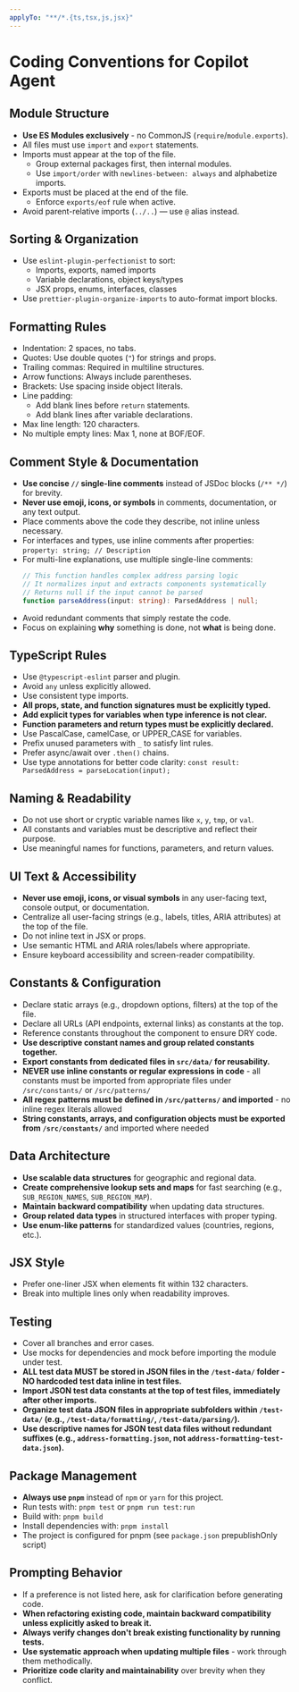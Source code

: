 ```yaml
---
applyTo: "**/*.{ts,tsx,js,jsx}"
---
```


# Coding Conventions for Copilot Agent

## Module Structure

- **Use ES Modules exclusively** - no CommonJS (`require`/`module.exports`).
- All files must use `import` and `export` statements.
- Imports must appear at the top of the file.
  - Group external packages first, then internal modules.
  - Use `import/order` with `newlines-between: always` and alphabetize imports.
- Exports must be placed at the end of the file.
  - Enforce `exports/eof` rule when active.
- Avoid parent-relative imports (`../..`) — use `@` alias instead.

## Sorting & Organization

- Use `eslint-plugin-perfectionist` to sort:
  - Imports, exports, named imports
  - Variable declarations, object keys/types
  - JSX props, enums, interfaces, classes
- Use `prettier-plugin-organize-imports` to auto-format import blocks.

## Formatting Rules

- Indentation: 2 spaces, no tabs.
- Quotes: Use double quotes (`"`) for strings and props.
- Trailing commas: Required in multiline structures.
- Arrow functions: Always include parentheses.
- Brackets: Use spacing inside object literals.
- Line padding:
  - Add blank lines before `return` statements.
  - Add blank lines after variable declarations.
- Max line length: 120 characters.
- No multiple empty lines: Max 1, none at BOF/EOF.

## Comment Style & Documentation

- **Use concise `//` single-line comments** instead of JSDoc blocks (`/** */`) for brevity.
- **Never use emoji, icons, or symbols** in comments, documentation, or any text output.
- Place comments above the code they describe, not inline unless necessary.
- For interfaces and types, use inline comments after properties: `property: string; // Description`
- For multi-line explanations, use multiple single-line comments:
  ```typescript
  // This function handles complex address parsing logic
  // It normalizes input and extracts components systematically
  // Returns null if the input cannot be parsed
  function parseAddress(input: string): ParsedAddress | null;
  ```
- Avoid redundant comments that simply restate the code.
- Focus on explaining **why** something is done, not **what** is being done.

## TypeScript Rules

- Use `@typescript-eslint` parser and plugin.
- Avoid `any` unless explicitly allowed.
- Use consistent type imports.
- **All props, state, and function signatures must be explicitly typed.**
- **Add explicit types for variables when type inference is not clear.**
- **Function parameters and return types must be explicitly declared.**
- Use PascalCase, camelCase, or UPPER_CASE for variables.
- Prefix unused parameters with `_` to satisfy lint rules.
- Prefer async/await over `.then()` chains.
- Use type annotations for better code clarity: `const result: ParsedAddress = parseLocation(input);`

## Naming & Readability

- Do not use short or cryptic variable names like `x`, `y`, `tmp`, or `val`.
- All constants and variables must be descriptive and reflect their purpose.
- Use meaningful names for functions, parameters, and return values.

## UI Text & Accessibility

- **Never use emoji, icons, or visual symbols** in any user-facing text, console output, or documentation.
- Centralize all user-facing strings (e.g., labels, titles, ARIA attributes) at the top of the file.
- Do not inline text in JSX or props.
- Use semantic HTML and ARIA roles/labels where appropriate.
- Ensure keyboard accessibility and screen-reader compatibility.

## Constants & Configuration

- Declare static arrays (e.g., dropdown options, filters) at the top of the file.
- Declare all URLs (API endpoints, external links) as constants at the top.
- Reference constants throughout the component to ensure DRY code.
- **Use descriptive constant names and group related constants together.**
- **Export constants from dedicated files in `src/data/` for reusability.**
- **NEVER use inline constants or regular expressions in code** - all constants must be imported from appropriate files under `/src/constants/` or `/src/patterns/`
- **All regex patterns must be defined in `/src/patterns/` and imported** - no inline regex literals allowed
- **String constants, arrays, and configuration objects must be exported from `/src/constants/`** and imported where needed

## Data Architecture

- **Use scalable data structures** for geographic and regional data.
- **Create comprehensive lookup sets and maps** for fast searching (e.g., `SUB_REGION_NAMES`, `SUB_REGION_MAP`).
- **Maintain backward compatibility** when updating data structures.
- **Group related data types** in structured interfaces with proper typing.
- **Use enum-like patterns** for standardized values (countries, regions, etc.).

## JSX Style

- Prefer one-liner JSX when elements fit within 132 characters.
- Break into multiple lines only when readability improves.

## Testing

- Cover all branches and error cases.
- Use mocks for dependencies and mock before importing the module under test.
- **ALL test data MUST be stored in JSON files in the `/test-data/` folder - NO hardcoded test data inline in test files.**
- **Import JSON test data constants at the top of test files, immediately after other imports.**
- **Organize test data JSON files in appropriate subfolders within `/test-data/` (e.g., `/test-data/formatting/`, `/test-data/parsing/`).**
- **Use descriptive names for JSON test data files without redundant suffixes (e.g., `address-formatting.json`, not `address-formatting-test-data.json`).**

## Package Management

- **Always use `pnpm`** instead of `npm` or `yarn` for this project.
- Run tests with: `pnpm test` or `pnpm run test:run`
- Build with: `pnpm build`
- Install dependencies with: `pnpm install`
- The project is configured for pnpm (see `package.json` prepublishOnly script)

## Prompting Behavior

- If a preference is not listed here, ask for clarification before generating code.
- **When refactoring existing code, maintain backward compatibility unless explicitly asked to break it.**
- **Always verify changes don't break existing functionality by running tests.**
- **Use systematic approach when updating multiple files** - work through them methodically.
- **Prioritize code clarity and maintainability** over brevity when they conflict.
